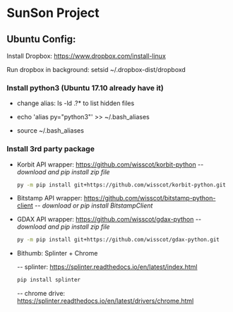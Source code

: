 # SunSon Project

## Ubuntu Config:

Install Dropbox: https://www.dropbox.com/install-linux 

Run dropbox in background: setsid ~/.dropbox-dist/dropboxd


### Install python3 (Ubuntu 17.10 already have it)

   - change alias: ls -ld .?*  to list hidden files

   - echo 'alias py="python3"' >> ~/.bash_aliases

   - source ~/.bash_aliases

### Install 3rd party package

- Korbit API wrapper:  https://github.com/wisscot/korbit-python
    *-- download and pip install zip file*
    ```sh
    py -m pip install git+https://github.com/wisscot/korbit-python.git
    ```
    
- Bitstamp API wrapper: https://github.com/wisscot/bitstamp-python-client
    *-- download or pip install BitstampClient*
    
- GDAX API wrapper: https://github.com/wisscot/gdax-python
    *-- download and pip install zip file*
    ```sh
    py -m pip install git+https://github.com/wisscot/gdax-python.git
    ```

- Bithumb: Splinter + Chrome
   
   -- splinter: https://splinter.readthedocs.io/en/latest/index.html
   ```sh
   pip install splinter
   ```
   -- chrome drive: https://splinter.readthedocs.io/en/latest/drivers/chrome.html

